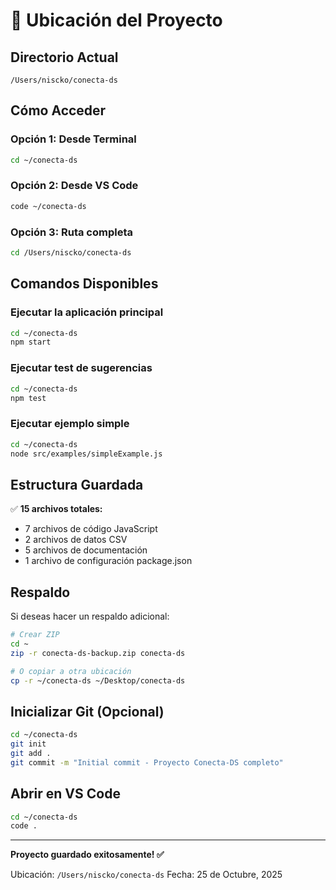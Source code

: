 # 📍 Ubicación del Proyecto

## Directorio Actual
```
/Users/niscko/conecta-ds
```

## Cómo Acceder

### Opción 1: Desde Terminal
```bash
cd ~/conecta-ds
```

### Opción 2: Desde VS Code
```bash
code ~/conecta-ds
```

### Opción 3: Ruta completa
```bash
cd /Users/niscko/conecta-ds
```

## Comandos Disponibles

### Ejecutar la aplicación principal
```bash
cd ~/conecta-ds
npm start
```

### Ejecutar test de sugerencias
```bash
cd ~/conecta-ds
npm test
```

### Ejecutar ejemplo simple
```bash
cd ~/conecta-ds
node src/examples/simpleExample.js
```

## Estructura Guardada

✅ **15 archivos totales:**
- 7 archivos de código JavaScript
- 2 archivos de datos CSV
- 5 archivos de documentación
- 1 archivo de configuración package.json

## Respaldo

Si deseas hacer un respaldo adicional:

```bash
# Crear ZIP
cd ~
zip -r conecta-ds-backup.zip conecta-ds

# O copiar a otra ubicación
cp -r ~/conecta-ds ~/Desktop/conecta-ds
```

## Inicializar Git (Opcional)

```bash
cd ~/conecta-ds
git init
git add .
git commit -m "Initial commit - Proyecto Conecta-DS completo"
```

## Abrir en VS Code

```bash
cd ~/conecta-ds
code .
```

---

**Proyecto guardado exitosamente! ✅**

Ubicación: `/Users/niscko/conecta-ds`
Fecha: 25 de Octubre, 2025
